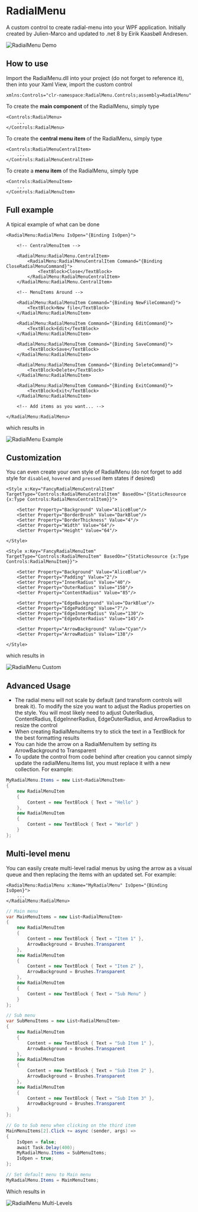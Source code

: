 RadialMenu
===========

A custom control to create radial-menu into your WPF application. Initially created by Julien-Marco and updated to .net 8 by Eirik Kaasbøll Andresen.

![RadialMenu Demo](https://raw.githubusercontent.com/Julien-Marcou/RadialMenu/master/Resources/RadialMenu.gif)

How to use
-----------

Import the RadialMenu.dll into your project (do not forget to reference it),
then into your Xaml View, import the custom control

    xmlns:Controls="clr-namespace:RadialMenu.Controls;assembly=RadialMenu"

To create the **main component** of the RadialMenu, simply type

```xaml
<Controls:RadialMenu>
    ...
</Controls:RadialMenu>
```

To create the **central menu item** of the RadialMenu, simply type

```xaml
<Controls:RadialMenuCentralItem>
    ...
</Controls:RadialMenuCentralItem>
```

To create a **menu item** of the RadialMenu, simply type

```xaml
<Controls:RadialMenuItem>
    ...
</Controls:RadialMenuItem>
```

Full example
-----------

A tipical example of what can be done

```xaml
<RadialMenu:RadialMenu IsOpen="{Binding IsOpen}">

    <!-- CentralMenuItem -->

    <RadialMenu:RadialMenu.CentralItem>
        <RadialMenu:RadialMenuCentralItem Command="{Binding CloseRadialMenuCommand}">
            <TextBlock>Close</TextBlock>
        </RadialMenu:RadialMenuCentralItem>
    </RadialMenu:RadialMenu.CentralItem>

    <!-- MenuItems Around -->

    <RadialMenu:RadialMenuItem Command="{Binding NewFileCommand}">
        <TextBlock>New file</TextBlock>
    </RadialMenu:RadialMenuItem>

    <RadialMenu:RadialMenuItem Command="{Binding EditCommand}">
        <TextBlock>Edit</TextBlock>
    </RadialMenu:RadialMenuItem>

    <RadialMenu:RadialMenuItem Command="{Binding SaveCommand}">
        <TextBlock>Save</TextBlock>
    </RadialMenu:RadialMenuItem>

    <RadialMenu:RadialMenuItem Command="{Binding DeleteCommand}">
        <TextBlock>Delete</TextBlock>
    </RadialMenu:RadialMenuItem>

    <RadialMenu:RadialMenuItem Command="{Binding ExitCommand}">
        <TextBlock>Exit</TextBlock>
    </RadialMenu:RadialMenuItem>

    <!-- Add items as you want... -->

</RadialMenu:RadialMenu>
```

which results in

![RadialMenu Example](https://raw.githubusercontent.com/Julien-Marcou/RadialMenu/master/Resources/RadialMenuExample.png)

Customization
-----------

You can even create your own style of RadialMenu (do not forget to add style for `disabled`, `hovered` and `pressed` item states if desired)

```xaml
<Style x:Key="FancyRadialMenuCentralItem" TargetType="Controls:RadialMenuCentralItem" BasedOn="{StaticResource {x:Type Controls:RadialMenuCentralItem}}">

    <Setter Property="Background" Value="AliceBlue"/>
    <Setter Property="BorderBrush" Value="DarkBlue"/>
    <Setter Property="BorderThickness" Value="4"/>
    <Setter Property="Width" Value="64"/>
    <Setter Property="Height" Value="64"/>

</Style>

<Style x:Key="FancyRadialMenuItem" TargetType="Controls:RadialMenuItem" BasedOn="{StaticResource {x:Type Controls:RadialMenuItem}}">

    <Setter Property="Background" Value="AliceBlue"/>
    <Setter Property="Padding" Value="2"/>
    <Setter Property="InnerRadius" Value="40"/>
    <Setter Property="OuterRadius" Value="150"/>
    <Setter Property="ContentRadius" Value="85"/>

    <Setter Property="EdgeBackground" Value="DarkBlue"/>
    <Setter Property="EdgePadding" Value="7"/>
    <Setter Property="EdgeInnerRadius" Value="130"/>
    <Setter Property="EdgeOuterRadius" Value="145"/>

    <Setter Property="ArrowBackground" Value="Cyan"/>
    <Setter Property="ArrowRadius" Value="138"/>

</Style>
```

which results in

![RadialMenu Custom](https://raw.githubusercontent.com/Julien-Marcou/RadialMenu/master/Resources/RadialMenuCustom.png)

Advanced Usage
-----------

- The radial menu will not scale by default (and transform controls will break it).  To modify the size you want to adjust the Radius properties on the style.  You will most likely need to adjust OuterRadius, ContentRadius, EdgeInnerRadius, EdgeOuterRadius, and ArrowRadius to resize the control
- When creating RadialMenuItems try to stick the text in a TextBlock for the best formatting results
- You can hide the arrow on a RadialMenuItem by setting its ArrowBackground to Transparent
- To update the control from code behind after creation you cannot simply update the radialMenu.Items list, you must replace it with a new collection.  For example:

```csharp
MyRadialMenu.Items = new List<RadialMenuItem>
{
    new RadialMenuItem
    {
        Content = new TextBlock { Text = "Hello" }
    },
    new RadialMenuItem
    {
        Content = new TextBlock { Text = "World" }
    }
};
```

Multi-level menu
-----------

You can easily create multi-level radial menus by using the arrow as a visual queue and then replacing the items with an updated set.  For example:

```xaml
<RadialMenu:RadialMenu x:Name="MyRadialMenu" IsOpen="{Binding IsOpen}">
    ...
</RadialMenu:RadialMenu>
```

```csharp
// Main menu
var MainMenuItems = new List<RadialMenuItem>
{
    new RadialMenuItem
    {
        Content = new TextBlock { Text = "Item 1" },
        ArrowBackground = Brushes.Transparent
    },
    new RadialMenuItem
    {
        Content = new TextBlock { Text = "Item 2" },
        ArrowBackground = Brushes.Transparent
    },
    new RadialMenuItem
    {
        Content = new TextBlock { Text = "Sub Menu" }
    }
};

// Sub menu
var SubMenuItems = new List<RadialMenuItem>
{
    new RadialMenuItem
    {
        Content = new TextBlock { Text = "Sub Item 1" },
        ArrowBackground = Brushes.Transparent
    },
    new RadialMenuItem
    {
        Content = new TextBlock { Text = "Sub Item 2" },
        ArrowBackground = Brushes.Transparent
    },
    new RadialMenuItem
    {
        Content = new TextBlock { Text = "Sub Item 3" },
        ArrowBackground = Brushes.Transparent
    }
};

// Go to Sub menu when clicking on the third item
MainMenuItems[2].Click += async (sender, args) =>
{
    IsOpen = false;
    await Task.Delay(400);
    MyRadialMenu.Items = SubMenuItems;
    IsOpen = true;
};

// Set default menu to Main menu
MyRadialMenu.Items = MainMenuItems;
```

Which results in

![RadialMenu Multi-Levels](https://raw.githubusercontent.com/Julien-Marcou/RadialMenu/master/Resources/RadialMenuMultiLevels.gif)
